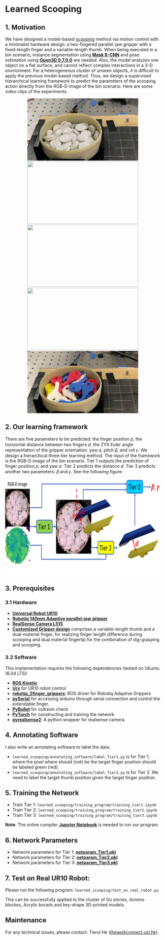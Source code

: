# Learned Scooping
## 1. Motivation
We have designed a model-based [scooping](https://github.com/HKUST-RML/Scooping) method via motion control with a minimalist hardware design: a two-fingered parallel-jaw gripper with a fixed-length finger and a variable-length thumb. When being executed in a bin scenario, instance segmentation using [**Mask R-CNN**](https://github.com/matterport/Mask_RCNN) and pose estimation using [**Open3D 0.7.0.0**](http://www.open3d.org/docs/0.7.0/getting_started.html) are needed. Also, the model analyzes one object on a flat surface, and cannot reflect complex interactions in a 3-D environment. For a heterogeneous cluster of unseen objects, it is difficult to apply the previous model-based method. Thus, we design a supervised hierarchical learning framework to predict the parameters of the scooping action directly from the RGB-D image of the bin scenario. Here are some video clips of the experiments.

<p align = "center">
<img src="files/exp_Go_stone.gif" width="360" height="202">   
<img src="files/exp_domino.gif" width="360" height="202">   
<img src="files/exp_hete_Acrylic_seen.gif" width="360" height="202">   
<img src="files/exp_hete_Acrylic_unseen.gif" width="360" height="202"> 
<img src="files/exp_key.gif" width="360" height="202">
</p>

## 2. Our learning framework
There are five parameters to be predicted: the finger position 𝑝, the horizontal distance between two fingers 𝑑, the ZYX Euler angle representation of the gripper orientation: yaw 𝛼, pitch 𝛽, and roll 𝛾. We design a hierarchical three-tier learning method. The input of the framework is the RGB-D image of the bin scenario. Tier 1 outputs the prediction of finger position 𝑝, and yaw 𝛼. Tier 2 predicts the distance 𝑑. Tier 3 predicts another two parameters: 𝛽 and 𝛾. See the following figure: 
<p align = "center">
<img src="files/tier1_2_3.jpg" width="770" height="311">   
</p>

## 3. Prerequisites
### 3.1 Hardware
- [**Universal Robot UR10**](https://www.universal-robots.com/products/ur10-robot/)
- [**Robotiq 140mm Adaptive parallel-jaw gripper**](https://robotiq.com/products/2f85-140-adaptive-robot-gripper)
- [**RealSense Camera L515**](https://github.com/IntelRealSense/realsense-ros)
- [**Customized Gripper design**](https://github.com/HKUST-RML/scooping/tree/master/Gripper%20design) comprises a variable-length thumb and a dual-material finger, for realizing finger length difference during scooping and dual material fingertip for the combination of dig-grasping and scooping.
<!-- - [**Customized Finger design**](https://github.com/HKUST-RML/dig-grasping/tree/master/fingertip%20design) features fingertip concavity---
- [**Extendable Finger**](https://github.com/HKUST-RML/extendable_finger) for realizing finger length differences during digging -->


### 3.2 Software
This implementation requires the following dependencies (tested on Ubuntu 16.04 LTS):
- [**ROS Kinetic**](http://wiki.ros.org/ROS/Installation)
- [**Urx**](https://github.com/SintefManufacturing/python-urx) for UR10 robot control
- [**robotiq_2finger_grippers**](https://github.com/chjohnkim/robotiq_2finger_grippers.git): ROS driver for Robotiq Adaptive Grippers
- [**pySerial**](https://github.com/pyserial/pyserial) for accessing arduino through serial connection and control the extendable finger.
- [**PyBullet**](https://pybullet.org/wordpress/) for collision check
- [**PyTorch**](https://pytorch.org/) for constructing and training the network
- [**pyrealsense2**](https://github.com/IntelRealSense/librealsense/tree/master/wrappers/python): A python wrapper for realsense camera.

## 4. Annotating Software
I also write an annotating software to label the data. 
- `learned_scooping/annotating_software/label_Tier1.py` is for Tier 1, where the pixel where should (not) be the target finger position should be labeled green (red).
- `learned_scooping/annotating_software/label_Tier2.py` is for Tier 2. We need to label the target thumb position given the target finger position.

## 5. Training the Network
- Train Tier 1: `learned_scooping/training_program/training_tier1.ipynb`
- Train Tier 2: `learned_scooping/training_program/training_tier2.ipynb`
- Train Tier 3: `learned_scooping/training_program/training_tier3.ipynb`

**Note**: The online compiler [**Jupyter Notebook**](https://jupyter.org/) is needed to run our program.

## 6. Network Parameters
- Network parameters for Tier 1: [**netparam_Tier1.pkl**](https://drive.google.com/file/d/1VOIXfqVoNxwKSW5DBbMA_HiNmP9dOBLd/view?usp=sharing)
- Network parameters for Tier 2: [**netparam_Tier2.pkl**](https://drive.google.com/file/d/1WtL7sQy0A652arjwMEe4Qs3RpkObTl3j/view?usp=sharing)
- Network parameters for Tier 3: [**netparam_Tier3.pkl**](https://drive.google.com/file/d/1e4cDDbj0rh-cjz0KHTtU_HtDcCwiDG7q/view?usp=sharing)

## 7. Test on Real UR10 Robot:
Please run the following program: `learned_scooping/test_on_real_robot.py`

This can be successfully applied to the cluster of Go stones, domino blockes, Acrylic borads and key-shape 3D-printed models.
## Maintenance 
For any technical issues, please contact: Tierui He (theae@connect.ust.hk).


